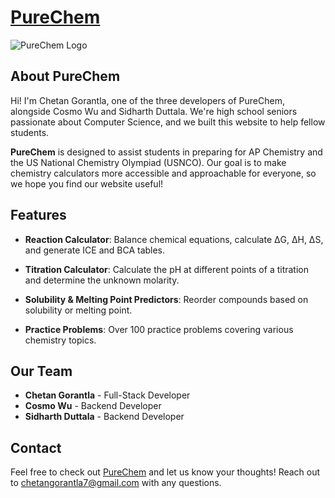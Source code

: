 # [PureChem](https://purechem.vercel.app)

![PureChem Logo](https://cdn-icons-png.flaticon.com/512/8758/8758581.png)

## About PureChem

Hi! I'm Chetan Gorantla, one of the three developers of PureChem, alongside Cosmo Wu and Sidharth Duttala. We're high school seniors passionate about Computer Science, and we built this website to help fellow students.

**PureChem** is designed to assist students in preparing for AP Chemistry and the US National Chemistry Olympiad (USNCO). Our goal is to make chemistry calculators more accessible and approachable for everyone, so we hope you find our website useful!

## Features

- **Reaction Calculator**: Balance chemical equations, calculate ΔG, ΔH, ΔS, and generate ICE and BCA tables.
  
- **Titration Calculator**: Calculate the pH at different points of a titration and determine the unknown molarity.

- **Solubility & Melting Point Predictors**: Reorder compounds based on solubility or melting point.

- **Practice Problems**: Over 100 practice problems covering various chemistry topics.

## Our Team

- **Chetan Gorantla** - Full-Stack Developer
- **Cosmo Wu** - Backend Developer
- **Sidharth Duttala** - Backend Developer

## Contact

Feel free to check out [PureChem](https://purechem.vercel.app) and let us know your thoughts!
Reach out to chetangorantla7@gmail.com with any questions.
